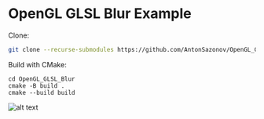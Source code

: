 # OpenGL GLSL Blur Example

Clone:
```bash
git clone --recurse-submodules https://github.com/AntonSazonov/OpenGL_GLSL_Blur.git
```

Build with CMake:
```
cd OpenGL_GLSL_Blur
cmake -B build .
cmake --build build
```

![alt text](https://github.com/AntonSazonov/OpenGL_GLSL_Blur/blob/master/images/screenshot.png?raw=true)
